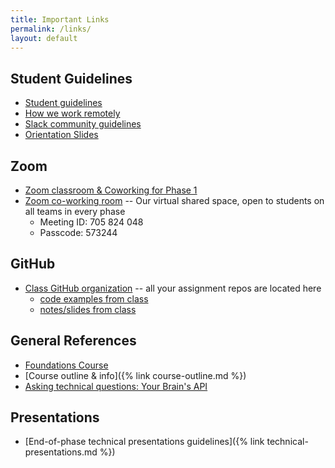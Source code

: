 ```yaml
---
title: Important Links
permalink: /links/
layout: default
---
```


## Student Guidelines

- [Student guidelines](https://github.com/momentumlearn/student-resources/blob/main/articles/student-guidelines.md)
- [How we work remotely](https://github.com/momentumlearn/student-resources/blob/master/articles/working-remotely.md)
- [Slack community guidelines](https://docs.google.com/document/d/1updvgMnO2xAAfP46oW__d3-nhv4hPodW7WvxKWX87JA/edit)
- [Orientation Slides]()

## Zoom

- [Zoom classroom & Coworking for Phase 1]()
- [Zoom co-working room](https://us02web.zoom.us/j/705824048?pwd=Zk55dFpXa09jNGcvS2UramRNRkxyZz09) -- Our virtual shared space, open to students on all teams in every phase
  - Meeting ID: 705 824 048
  - Passcode: 573244

## GitHub

- [Class GitHub organization](https://github.com/momentum-team-7) -- all your assignment repos are located here
  - [code examples from class](https://github.com/momentum-team-7/examples)
  - [notes/slides from class](https://github.com/momentum-team-7/notes)

## General References

- [Foundations Course](https://foundations.momentumlearn.com/)
- [Course outline & info]({% link course-outline.md %})
- [Asking technical questions: Your Brain's API](https://www.youtube.com/watch?v=hY14Er6JX2s)

## Presentations

- [End-of-phase technical presentations guidelines]({% link technical-presentations.md %})
